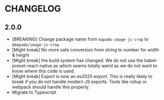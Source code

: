 # CHANGELOG

## 2.0.0

- [BREAKING] Change package name from `mapado-image-js-crop` to `@mapado/image-js-crop`
- [Might break] No more safe conversion from string to number for width & height
- [Might break] the build system has changed. We do not use the babel-preset-react-native as which seems totally weird as we do not want to know where this code is used.
- [Might break] Export is now an es2020 export. This is really likely to break if you do not handle modern JS exports. Tools like rollup or webpack should handle this properly.
- Migrate to Typescript